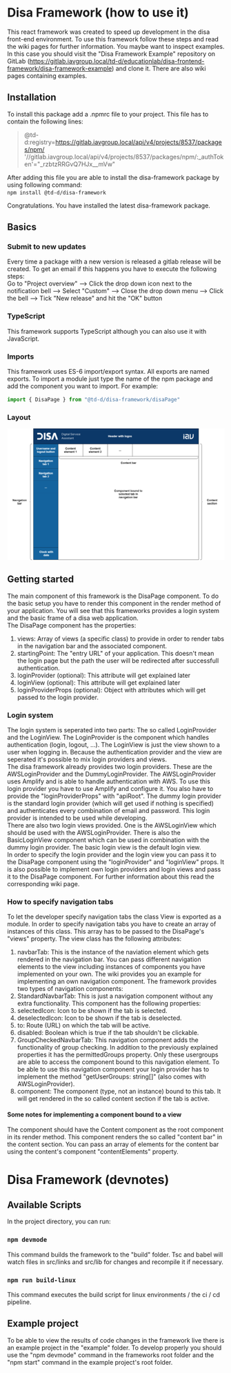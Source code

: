 # Disa Framework (how to use it)
This react framework was created to speed up development in the disa front-end environment. To use this framework follow these steps and read the wiki pages for further information. You maybe want to inspect examples. In this case you should visit the "Disa Framework Example" repository on GitLab (https://gitlab.iavgroup.local/td-d/educationlab/disa-frontend-framework/disa-framework-example) and clone it. There are also wiki pages containing examples.

## Installation
To install this package add a .npmrc file to your project. This file has to contain the following lines:

>@td-d:registry=https://gitlab.iavgroup.local/api/v4/projects/8537/packages/npm/
>'//gitlab.iavgroup.local/api/v4/projects/8537/packages/npm/:_authToken'="_rzbtzRRGvQ7HJx__mVw"

After adding this file you are able to install the disa-framework package by using following command:\
`npm install @td-d/disa-framework`

Congratulations. You have installed the latest disa-framework package.

## Basics
### Submit to new updates
Every time a package with a new version is released a gitlab release will be created. To get an email if this happens you have to execute the following steps:\
Go to "Project overview" --> Click the drop down icon next to the notification bell --> Select "Custom" --> Close the drop down menu --> Click the bell --> Tick "New release" and hit the "OK" button

### TypeScript
This framework supports TypeScript although you can also use it with JavaScript.

### Imports
This framework uses ES-6 import/export syntax. All exports are named exports. To import a module just type the name of the npm package and add the component you want to import. For example:
```javascript
import { DisaPage } from "@td-d/disa-framework/disaPage"
```

### Layout
![Here should be a diagram.](./doc/diagrams/layout.png?raw=true)

## Getting started
The main component of this framework is the DisaPage component. To do the basic setup you have to render this component in the render method of your application. You will see that this frameworks provides a login system and the basic frame of a disa web application.\
The DisaPage component has the properties:
1. views: Array of views (a specific class) to provide in order to render tabs in the navigation bar and the associated component.
2. startingPoint: The "entry URL" of your application. This doesn't mean the login page but the path the user will be redirected after successfull authentication.
3. loginProvider (optional): This attribute will get explained later
4. loginView (optional): This attribute will get explained later
5. loginProviderProps (optional): Object with attributes which will get passed to the login provider.

### Login system
The login system is seperated into two parts: The so called LoginProvider and the LoginView. The LoginProvider is the component which handles authentication (login, logout, ...). The LoginView is just the view shown to a user when logging in. Because the authentication provider and the view are seperated it's possible to mix login providers and views.\
The disa framework already provides two login providers. These are the AWSLoginProvider and the DummyLoginProvider. The AWSLoginProvider uses Amplify and is able to handle authentication with AWS. To use this login provider you have to use Amplify and configure it. You also have to provide the "loginProviderProps" with "apiRoot". The dummy login provider is the standard login provider (which will get used if nothing is specified) and authenticates every combination of email and password. This login provider is intended to be used while developing.\
There are also two login views provided. One is the AWSLoginView which should be used with the AWSLoginProvider. There is also the BasicLoginView component which can be used in combination with the dummy login provider. The basic login view is the default login view.\
In order to specify the login provider and the login view you can pass it to the DisaPage component using the "loginProvider" and "loginView" props.
It is also possible to implement own login providers and login views and pass it to the DisaPage component. For further information about this read the corresponding wiki page.

### How to specify navigation tabs
To let the developer specify navigation tabs the class View is exported as a module. In order to specify navigation tabs you have to create an array of instances of this class. This array has to be passed to the DisaPage's "views" property.  The view class has the following attributes:
1. navbarTab: This is the instance of the naviation element which gets rendered in the navigation bar. You can pass different navigation elements to the view including instances of components you have implemented on your own. The wiki provides you an example for implementing an own navigation component. The framework provides two types of navigation components:
1. StandardNavbarTab: This is just a navigation component without any extra functionality. This component has the following properties:
1. selectedIcon: Icon to be shown if the tab is selected.
2. deselectedIcon: Icon to be shown if the tab is deselected.
3. to: Route (URL) on which the tab will be active.
4. disabled: Boolean which is true if the tab shouldn't be clickable.
2. GroupCheckedNavbarTab: This navigation component adds the functionality of group checking. In addition to the previously explained properties it has the permittedGroups property. Only these usergroups are able to access the component bound to this navigation element. To be able to use this navigation component your login provider has to implement the method "getUserGroups: string[]" (also comes with AWSLoginProvider).
2. component: The component (type, not an instance) bound to this tab. It will get rendered in the so called content section if the tab is active.

#### Some notes for implementing a component bound to a view
The component should have the Content component as the root component in its render method. This component renders the so called "content bar" in the content section. You can pass an array of elements for the content bar using the content's component "contentElements" property.



# Disa Framework (devnotes)

## Available Scripts

In the project directory, you can run:

### `npm devmode`

This command builds the framework to the "build" folder. Tsc and babel will watch files in src/links and src/lib for changes and recompile it if necessary.

### `npm run build-linux`

This command executes the build script for linux environments / the ci / cd pipeline.

## Example project
To be able to view the results of code changes in the framework live there is an example project in the "example" folder. To develop properly you should use the "npm devmode" command in the frameworks root folder and the "npm start" command in the example project's root folder.
